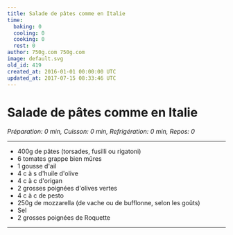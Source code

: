 ```yaml
---
title: Salade de pâtes comme en Italie
time:
  baking: 0
  cooling: 0
  cooking: 0
  rest: 0
author: 750g.com 750g.com
image: default.svg
old_id: 419
created_at: 2016-01-01 00:00:00 UTC
updated_at: 2017-07-15 08:33:46 UTC
---
```


# Salade de pâtes comme en Italie

_Préparation: 0 min, Cuisson: 0 min, Refrigération: 0 min, Repos: 0_

---

- 400g de pâtes (torsades, fusilli ou rigatoni)
- 6 tomates grappe bien mûres
- 1 gousse d'ail
- 4 c à s d'huile d'olive
- 4 c à c d'origan
- 2 grosses poignées d'olives vertes
- 4 c à c de pesto
- 250g de mozzarella (de vache ou de bufflonne, selon les goûts)
- Sel
- 2 grosses poignées de Roquette

---
